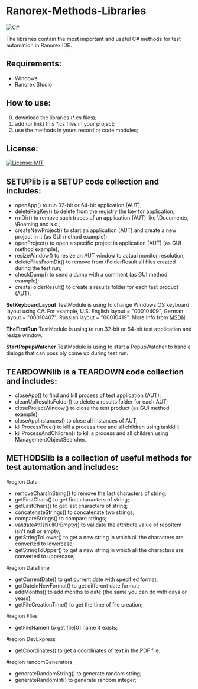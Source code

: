 # Ranorex-Methods-Libraries

![C#](https://img.shields.io/badge/c%23-%23239120.svg?style=for-the-badge&logo=csharp&logoColor=white)

The libraries contain the most important and useful C# methods for test automation in Ranorex IDE.

## __Requirements:__
* Windows
* Ranorex Studio

## __How to use:__
0) download the libraries (*.cs files);
1) add (or link) this *.cs files in your project;
2) use the methods in yours record or code modules;

## __License:__
[![License: MIT](https://img.shields.io/badge/License-MIT-yellow.svg)](https://opensource.org/licenses/MIT)

## __SETUPlib__ is a SETUP code collection and includes:
- openApp() to run 32-bit or 64-bit application (AUT);
- deleteRegKey() to delete from the registry the key for application;
- rmDir() to remove such traces of an application (AUT) like \Documents, \Roaming and s.o.;
- createNewProject() to start an application (AUT) and create a new project in it (as GUI method example);
- openProject() to open a specific project in application (AUT) (as GUI method example);
- resizeWindow() to resize an AUT window to actual monitor resolution;
- deleteFilesFromDir() to remove from \FolderResult all files created during the test run;
- checkDump() to send a dump with a comment (as GUI method example);
- createFolderResult() to create a results folder for each test product (AUT).

__SetKeyboardLayout__ TestModule is using to change Windows OS keyboard layout using C#. 
For example, U.S. English layout = "00010409", German layout = "00010407", Russian layout = "00010419". 
More Info from [MSDN](https://learn.microsoft.com/en-us/windows/win32/api/winuser/nf-winuser-loadkeyboardlayouta).

__TheFirstRun__ TestModule is using to run 32-bit or 64-bit test application and resize window.

__StartPopupWatcher__ TestModule is using to start a PopupWatcher to handle dialogs that can possibly come up during test run.

## __TEARDOWNlib__ is a TEARDOWN code collection and includes:
- closeApp() to find and kill process of test application (AUT);
- cleanUpResultsFolder() to delete a results folder for each AUT;
- closeProjectWindow() to close the test product (as GUI method example);
- closeAppInstances() to close all instances of AUT;
- killProcessTree() to kill a process tree and all children using taskkill;
- killProcessAndChildren() to kill a process and all children using ManagementObjectSearcher.

## __METHODSlib__ is a collection of useful methods for test automation and includes:
#region Data
- removeCharsInString() to remove the last characters of string;
- getFirstChars() to get first characters of string;
- getLastChars() to get last characters of string;
- concatenateStrings() to concatenate two strings;
- compareStrings() to compare strings;
- validateAttIsNullOrEmpty() to validate the attribute value of repoItem isn't null or empty;
- getStringToLower() to get a new string in which all the characters are converted to lowercase;
- getStringToUpper() to get a new string in which all the characters are converted to uppercase;

#region DateTime
- getCurrentDate() to get current date with specified format;
- getDateInNewFormat() to get different date format;
- addMonths() to add months to date (the same you can do with days or years);
- getFileCreationTime() to get the time of file creation;

#region Files
- getFileName() to get file[0] name if exists;

#region DevExpress
- getCoordinates() to get a coordinates of text in the PDF file.

#region randomGenerators
- generateRandomString() to  generate random string;
- generateRandomInt() to generate random integer;